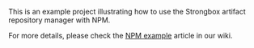This is an example project illustrating how to use the Strongbox artifact repository manager with NPM.

For more details, please check the [NPM example](https://strongbox.github.io/user-guide/tool-integration/npm-example.html) article in our wiki.

